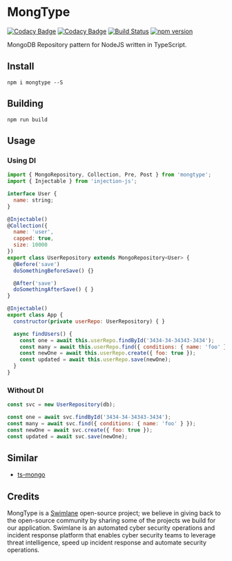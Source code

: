 # MongType

[![Codacy Badge](https://api.codacy.com/project/badge/Grade/4435e55cddf24b0f98831c3ae34c960d)](https://www.codacy.com/app/Swimlane/mongtype?utm_source=github.com&amp;utm_medium=referral&amp;utm_content=swimlane/mongtype&amp;utm_campaign=Badge_Grade) [![Codacy Badge](https://api.codacy.com/project/badge/Coverage/4435e55cddf24b0f98831c3ae34c960d)](https://www.codacy.com/app/Swimlane/mongtype?utm_source=github.com&utm_medium=referral&utm_content=swimlane/mongtype&utm_campaign=Badge_Coverage) [![Build Status](https://travis-ci.org/swimlane/mongtype.svg?branch=master)](https://travis-ci.org/swimlane/mongtype) [![npm version](https://badge.fury.io/js/mongtype.svg)](https://badge.fury.io/js/mongtype)

MongoDB Repository pattern for NodeJS written in TypeScript.

## Install

`npm i mongtype --S`

## Building

`npm run build`

## Usage

### Using DI

```javascript
import { MongoRepository, Collection, Pre, Post } from 'mongtype';
import { Injectable } from 'injection-js';

interface User {
  name: string;
}

@Injectable()
@Collection({
  name: 'user',
  capped: true,
  size: 10000
})
export class UserRepository extends MongoRepository<User> {
  @Before('save')
  doSomethingBeforeSave() {}

  @After('save')
  doSomethingAfterSave() { }
}

@Injectable()
export class App {
  constructor(private userRepo: UserRepository) { }

  async findUsers() {
    const one = await this.userRepo.findById('3434-34-34343-3434');
    const many = await this.userRepo.find({ conditions: { name: 'foo' } });
    const newOne = await this.userRepo.create({ foo: true });
    const updated = await this.userRepo.save(newOne);
  }
}
```

### Without DI

```javascript
const svc = new UserRepository(db);

const one = await svc.findById('3434-34-34343-3434');
const many = await svc.find({ conditions: { name: 'foo' } });
const newOne = await svc.create({ foo: true });
const updated = await svc.save(newOne);
```

## Similar

- [ts-mongo](https://github.com/joesonw/ts-mongo/)

## Credits

MongType is a [Swimlane](http://swimlane.com) open-source project; we believe in giving back to the open-source community by sharing some of the projects we build for our application. Swimlane is an automated cyber security operations and incident response platform that enables cyber security teams to leverage threat intelligence, speed up incident response and automate security operations.
